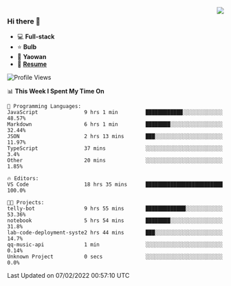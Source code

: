 <img align="right" src="https://github-readme-stats.vercel.app/api?username=LolipopJ&show_icons=true&count_private=true&hide_title=true&include_all_commits=true&theme=vue">

### Hi there 👋

- :computer: **Full-stack**
- :star: **Bulb**
- :pill: **Yaowan**
- :milky_way: [**Resume**](https://cdn.jsdelivr.net/gh/lolipopj/resume/export/resume-en.pdf)

<!--START_SECTION:waka-->
![Profile Views](http://img.shields.io/badge/Profile%20Views-5-blue)

📊 **This Week I Spent My Time On** 

```text
💬 Programming Languages: 
JavaScript               9 hrs 1 min         ████████████░░░░░░░░░░░░░   48.57% 
Markdown                 6 hrs 1 min         ████████░░░░░░░░░░░░░░░░░   32.44% 
JSON                     2 hrs 13 mins       ███░░░░░░░░░░░░░░░░░░░░░░   11.97% 
TypeScript               37 mins             ░░░░░░░░░░░░░░░░░░░░░░░░░   3.4% 
Other                    20 mins             ░░░░░░░░░░░░░░░░░░░░░░░░░   1.85%

🔥 Editors: 
VS Code                  18 hrs 35 mins      █████████████████████████   100.0%

🐱‍💻 Projects: 
telly-bot                9 hrs 55 mins       █████████████░░░░░░░░░░░░   53.36% 
notebook                 5 hrs 54 mins       ████████░░░░░░░░░░░░░░░░░   31.8% 
lab-code-deployment-syste2 hrs 44 mins       ███░░░░░░░░░░░░░░░░░░░░░░   14.7% 
qq-music-api             1 min               ░░░░░░░░░░░░░░░░░░░░░░░░░   0.14% 
Unknown Project          0 secs              ░░░░░░░░░░░░░░░░░░░░░░░░░   0.0%

```


 Last Updated on 07/02/2022 00:57:10 UTC
<!--END_SECTION:waka-->
